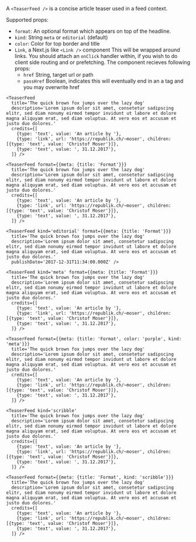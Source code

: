 A `<TeaserFeed />` is a concise article teaser used in a feed context.

Supported props:
- `format`: An optional format which appears on top of the headline.
- `kind`: String `meta` or `editorial` (default)
- `color`: Color for top border and title
- `Link`, a Next.js like `<Link />` component
  This will be wrapped around links. You should attach an `onClick` handler within, if you wish to do client side routing and or prefetching. The component recieves following props:
  - `href` String, target url or path
  - `passHref` Boolean, indicates this will eventually end in an a tag and you may overwrite href

```react
<TeaserFeed
  title='The quick brown fox jumps over the lazy dog'
  description='Lorem ipsum dolor sit amet, consetetur sadipscing elitr, sed diam nonumy eirmod tempor invidunt ut labore et dolore magna aliquyam erat, sed diam voluptua. At vero eos et accusam et justo duo dolores.'
  credits={[
    {type: 'text', value: 'An article by '},
    {type: 'link', url: 'https://republik.ch/~moser', children: [{type: 'text', value: 'Christof Moser'}]},
    {type: 'text', value: ', 31.12.2017'},
  ]} />
```

```react
<TeaserFeed format={{meta: {title: 'Format'}}}
  title='The quick brown fox jumps over the lazy dog'
  description='Lorem ipsum dolor sit amet, consetetur sadipscing elitr, sed diam nonumy eirmod tempor invidunt ut labore et dolore magna aliquyam erat, sed diam voluptua. At vero eos et accusam et justo duo dolores.'
  credits={[
    {type: 'text', value: 'An article by '},
    {type: 'link', url: 'https://republik.ch/~moser', children: [{type: 'text', value: 'Christof Moser'}]},
    {type: 'text', value: ', 31.12.2017'},
  ]} />
```

```react
<TeaserFeed kind='editorial' format={{meta: {title: 'Format'}}}
  title='The quick brown fox jumps over the lazy dog'
  description='Lorem ipsum dolor sit amet, consetetur sadipscing elitr, sed diam nonumy eirmod tempor invidunt ut labore et dolore magna aliquyam erat, sed diam voluptua. At vero eos et accusam et justo duo dolores.'
  publishDate='2017-12-31T11:34:00.000Z' />
```


```react
<TeaserFeed kind='meta' format={{meta: {title: 'Format'}}}
  title='The quick brown fox jumps over the lazy dog'
  description='Lorem ipsum dolor sit amet, consetetur sadipscing elitr, sed diam nonumy eirmod tempor invidunt ut labore et dolore magna aliquyam erat, sed diam voluptua. At vero eos et accusam et justo duo dolores.'
  credits={[
    {type: 'text', value: 'An article by '},
    {type: 'link', url: 'https://republik.ch/~moser', children: [{type: 'text', value: 'Christof Moser'}]},
    {type: 'text', value: ', 31.12.2017'},
  ]} />
```

```react
<TeaserFeed format={{meta: {title: 'Format', color: 'purple', kind: 'meta'}}}
  title='The quick brown fox jumps over the lazy dog'
  description='Lorem ipsum dolor sit amet, consetetur sadipscing elitr, sed diam nonumy eirmod tempor invidunt ut labore et dolore magna aliquyam erat, sed diam voluptua. At vero eos et accusam et justo duo dolores.'
  credits={[
    {type: 'text', value: 'An article by '},
    {type: 'link', url: 'https://republik.ch/~moser', children: [{type: 'text', value: 'Christof Moser'}]},
    {type: 'text', value: ', 31.12.2017'},
  ]} />
```

```react
<TeaserFeed kind='scribble'
  title='The quick brown fox jumps over the lazy dog'
  description='Lorem ipsum dolor sit amet, consetetur sadipscing elitr, sed diam nonumy eirmod tempor invidunt ut labore et dolore magna aliquyam erat, sed diam voluptua. At vero eos et accusam et justo duo dolores.'
  credits={[
    {type: 'text', value: 'An article by '},
    {type: 'link', url: 'https://republik.ch/~moser', children: [{type: 'text', value: 'Christof Moser'}]},
    {type: 'text', value: ', 31.12.2017'},
  ]} />
```

```react
<TeaserFeed format={{meta: {title: 'Format', kind: 'scribble'}}}
  title='The quick brown fox jumps over the lazy dog'
  description='Lorem ipsum dolor sit amet, consetetur sadipscing elitr, sed diam nonumy eirmod tempor invidunt ut labore et dolore magna aliquyam erat, sed diam voluptua. At vero eos et accusam et justo duo dolores.'
  credits={[
    {type: 'text', value: 'An article by '},
    {type: 'link', url: 'https://republik.ch/~moser', children: [{type: 'text', value: 'Christof Moser'}]},
    {type: 'text', value: ', 31.12.2017'},
  ]} />
```
